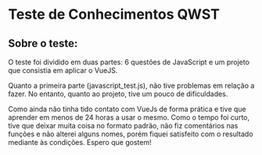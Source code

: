 # Teste de Conhecimentos QWST

## Sobre o teste:

O teste foi dividido em duas partes: 6 questões de JavaScript e um projeto que consistia em aplicar o VueJS.

Quanto a primeira parte (javascript_test.js), não tive problemas em relação a fazer. No entanto, quanto ao projeto, tive um pouco de dificuldades.

Como ainda não tinha tido contato com VueJs de forma prática e tive que aprender em menos de 24 horas a usar o mesmo. Como o tempo foi curto,
tive que deixar muita coisa no formato padrão, não fiz comentários nas funções e não alterei alguns nomes, porém fiquei satisfeito com o resultado
mediante às condições. Espero que gostem!
